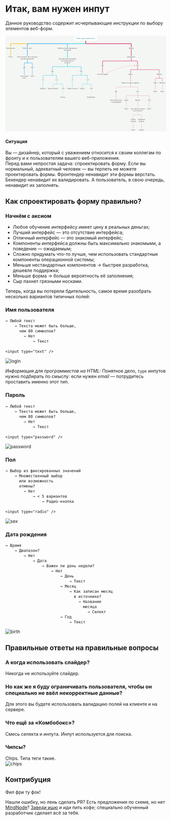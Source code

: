 # Итак, вам нужен инпут
Данное руководство содержит исчерпывающие инструкции по выбору элементов веб-форм.

![so-you-need-an-input](https://raw.githubusercontent.com/pfrankov/so-you-need-an-input/master/so-you-need-an-input.png)

#### Ситуация
Вы — дизайнер, который с уважением относится к своим коллегам по фронту и к пользователям вашего веб-приложения.  
Перед вами непростая задача: спроектировать форму. Если вы нормальный, адекватный человек — вы терпеть не можете проектировать формы. Фронтендер ненавидит эти формы верстать. Бекендер ненавидит их валидировать. А пользователь, в свою очередь, ненавидит их заполнять.

## Как спроектировать форму правильно?
### Начнём с аксиом
- Любое обучение интерфейсу имеет цену в реальных деньгах;
- Лучший интерфейс — это отсутствие интерфейса;
- Отличный интерфейс — это знакомый интерфейс;
- Компоненты интерфейса должны быть максимально знакомыми, а поведение — ожидаемым;
- Сложно придумать что-то лучше, чем использовать стандартные компоненты операционной системы;
- Меньше нестандартных компонентов → быстрее разработка, дешевле поддержка;
- Меньше форма → больше вероятность её заполнения;
- Сыр пахнет грязными носками.

Теперь, когда вы потеряли бдительность, самое время разобрать несколько вариантов типичных полей:

### Имя пользователя
```
→ Любой текст
	→ Текста может быть больше,
	  чем 80 символов?
		→ Нет
			→ Текст
      
<input type="text" />
```
<img width="143" alt="login" src="https://user-images.githubusercontent.com/584632/37020922-acfbb112-212e-11e8-8358-897063c28916.png">

_Информация для программистов на HTML:_ Понятное дело, `type` инпутов нужно подбирать по смыслу: если нужен *email* — потрудитесь проставить именно этот тип.

### Пароль
```
→ Любой текст
	→ Текста может быть больше,
	  чем 80 символов?
		→ Нет
			→ Текст
      
<input type="password" />
```
<img width="138" alt="password" src="https://user-images.githubusercontent.com/584632/37020924-ad171f06-212e-11e8-998b-4f6eaed0029f.png">

### Пол
```
→ Выбор из фиксированных значений
	→ Множественный выбор
	  или возможность
	  отмены?
		→ Нет
			→ < 5 вариантов
				→ Радио-кнопка
      
<input type="radio" />
```
<img width="215" alt="sex" src="https://user-images.githubusercontent.com/584632/37020925-ad364fca-212e-11e8-80c5-180a46afca8e.png">

### Дата рождения
```
→ Время
	→ Диапазон?
		→ Нет
			→ Дата
				→ Важен ли день недели?
					→ Нет
						→ День
							→ Текст
						→ Месяц
							→ Как записан месяц
							  в источнике?
								→ Название
								  месяца
									→ Селект
						→ Год
							→ Текст
```
<img width="168" alt="birth" src="https://user-images.githubusercontent.com/584632/37021756-ba0c0d04-2131-11e8-9241-9d4974893c11.png">

## Правильные ответы на правильные вопросы
### А когда использовать слайдер?
Никогда не используйте слайдер.

### Но как же я буду ограничивать пользователя, чтобы он специально не ввёл некорректные данные?
Для этого вы будете использовать валидацию полей на клиенте и на сервере.

### Что ещё за «Комбобокс»?
Смесь селекта и инпута. Инпут используется для поиска. 

### Чипсы?
Chips. Типа теги такие.  
<img width="330" alt="chips" src="https://user-images.githubusercontent.com/584632/37021181-b8c9b27c-212f-11e8-87ae-1a25e4203bce.png">

## Контрибуция
Фил фри ту фок!

Нашли ошибку, но лень сделать PR? Есть предложения по схеме, но нет [MindNode](https://itunes.apple.com/app/mindnode-5/id1289197285)? [Заведи ищю](https://github.com/pfrankov/so-you-need-an-input/issues) и иди пить кофе; специально обученный разработчик сделает всё за тебя.
